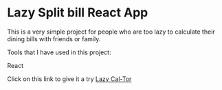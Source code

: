 # Lazy Split bill React App

This is a very simple project for people who are too lazy to calculate their dining bills with friends or family. 

Tools that I have used in this project:

React

Click on this link to give it a try [Lazy Cal-Tor](https://jasperho1228.github.io/LazyCalTor/)
